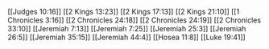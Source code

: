 [[Judges 10:16]]
[[2 Kings 13:23]]
[[2 Kings 17:13]]
[[2 Kings 21:10]]
[[1 Chronicles 3:16]]
[[2 Chronicles 24:18]]
[[2 Chronicles 24:19]]
[[2 Chronicles 33:10]]
[[Jeremiah 7:13]]
[[Jeremiah 7:25]]
[[Jeremiah 25:3]]
[[Jeremiah 26:5]]
[[Jeremiah 35:15]]
[[Jeremiah 44:4]]
[[Hosea 11:8]]
[[Luke 19:41]]
